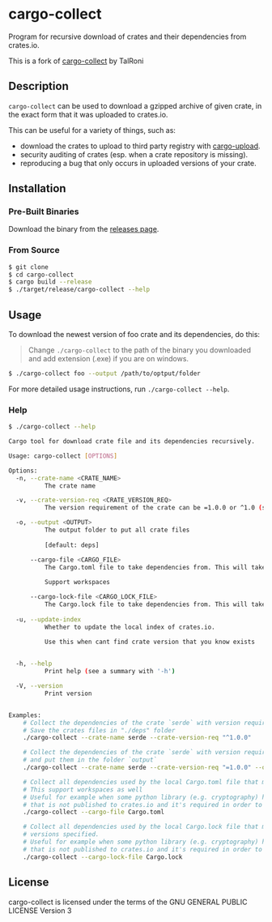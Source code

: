 # cargo-collect

Program for recursive download of crates and their dependencies from crates.io.

This is a fork of [cargo-collect](https://gitlab.com/TalRoni/cargo-collect) by TalRoni

## Description

`cargo-collect` can be used to download a gzipped archive of given crate, in the exact form that it was uploaded to crates.io.

This can be useful for a variety of things, such as:
 - download the crates to upload to third party registry with [cargo-upload](https://gitlab.com/TalRoni/cargo-upload).
 - security auditing of crates (esp. when a crate repository is missing).
 - reproducing a bug that only occurs in uploaded versions of your crate.

## Installation

### Pre-Built Binaries
Download the binary from the [releases page](https://github.com/rluvaton/cargo-collect/releases/latest).

### From Source
```bash
$ git clone
$ cd cargo-collect
$ cargo build --release
$ ./target/release/cargo-collect --help
```

## Usage
To download the newest version of foo crate and its dependencies, do this:

> Change `./cargo-collect` to the path of the binary you downloaded and add extension (.exe) if you are on windows.
```bash
$ ./cargo-collect foo --output /path/to/optput/folder
```
For more detailed usage instructions, run `./cargo-collect --help`.

### Help

```bash
$ ./cargo-collect --help

Cargo tool for download crate file and its dependencies recursively.

Usage: cargo-collect [OPTIONS]

Options:
  -n, --crate-name <CRATE_NAME>
          The crate name

  -v, --crate-version-req <CRATE_VERSION_REQ>
          The version requirement of the crate can be =1.0.0 or ^1.0 (see semver.org)

  -o, --output <OUTPUT>
          The output folder to put all crate files
          
          [default: deps]

      --cargo-file <CARGO_FILE>
          The Cargo.toml file to take dependencies from. This will take the latest version that the version requirement (This should be used when the crate is not published)
          
          Support workspaces

      --cargo-lock-file <CARGO_LOCK_FILE>
          The Cargo.lock file to take dependencies from. This will take exact versions of the dependencies. (This should be used when the crate is not published)
          
  -u, --update-index
          Whether to update the local index of crates.io.
          
          Use this when cant find crate version that you know exists


  -h, --help
          Print help (see a summary with '-h')

  -V, --version
          Print version


Examples:
    # Collect the dependencies of the crate `serde` with version requirement `^1.0.0`
    # Save the crates files in "./deps" folder
    ./cargo-collect --crate-name serde --crate-version-req "^1.0.0"

    # Collect the dependencies of the crate `serde` with version requirement `=1.0.0`
    # and put them in the folder `output`
    ./cargo-collect --crate-name serde --crate-version-req "=1.0.0" --output output

    # Collect all dependencies used by the local Cargo.toml file that match the versions specified.
    # This support workspaces as well
    # Useful for example when some python library (e.g. cryptography) have Rust implementation
    # that is not published to crates.io and it's required in order to install the library
    ./cargo-collect --cargo-file Cargo.toml

    # Collect all dependencies used by the local Cargo.lock file that match the EXACT
    # versions specified.
    # Useful for example when some python library (e.g. cryptography) have Rust implementation
    # that is not published to crates.io and it's required in order to install the library
    ./cargo-collect --cargo-lock-file Cargo.lock

```

## License
cargo-collect is licensed under the terms of the GNU GENERAL PUBLIC LICENSE Version 3


